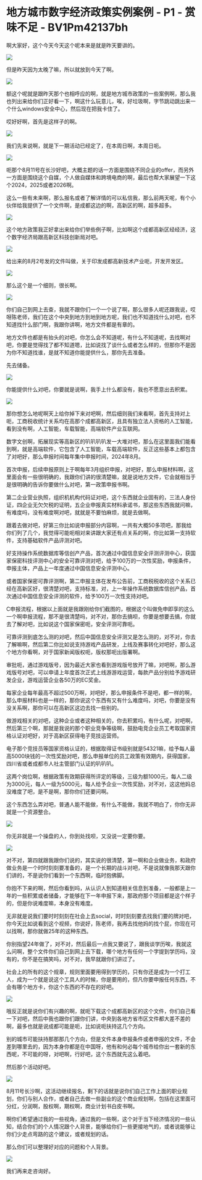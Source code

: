 # 地方城市数字经济政策实例案例 - P1 - 赏味不足 - BV1Pm42137bh

啊大家好，这个今天今天这个呢本来是就是昨天要讲的。

![](img/22943f17b9995b2ba868cd26ce46b59a_1.png)

但是昨天因为太晚了嘛，所以就放到今天了啊。

![](img/22943f17b9995b2ba868cd26ce46b59a_3.png)

额这个呢就是跟昨天那个也相呼应的啊，就是地方城市政策的一些案例啊，那么我也列出来给你们正好看一下，啊这什么玩意儿，唉，好垃圾啊，字节跳动跳出来一个什么windows安全中心，然后现在把我卡住了。

哎好好啊，首先是这样子的啊。

![](img/22943f17b9995b2ba868cd26ce46b59a_5.png)

我们先来说啊，就是下一期活动已经定了，在本周日啊，本周日呃。

![](img/22943f17b9995b2ba868cd26ce46b59a_7.png)

呃那个8月11号在长沙好吧，大概主题的话一方面是围绕不同企业的offer，而另外一方面是围绕这个自媒，个人做自媒体和跨境电商的啊，最后也帮大家展望一下这个2024，2025或者2026啊。

这么一些有未来啊，那么报名或者了解详情的可以私信我，那么前两天呢，有个小伙伴给我提供了一个文件啊，是成都这边的啊，高新区的啊，超多超多。



![](img/22943f17b9995b2ba868cd26ce46b59a_9.png)

这个地方政策我正好拿出来给你们举些例子啊，比如啊这个成都高新区经经济，这个数字经济局跟高新区科技创新局对吧。



![](img/22943f17b9995b2ba868cd26ce46b59a_11.png)

给出来的8月2号发的文件叫做，关于印发成都高新技术产业呃，开发开发区。

![](img/22943f17b9995b2ba868cd26ce46b59a_13.png)

那么这个是一个细则，很长啊。

![](img/22943f17b9995b2ba868cd26ce46b59a_15.png)

你们自己到网上去查，我就不跟你们一个一个说了啊，那么很多人呢还跟我说，哎呀陈老师，我们在这个中央到地方到地到地方呢，我们也不知道找什么对吧，也不知道找什么部门啊，我跟你讲啊，地方文件都是有章的。

地方文件也都是有抬头的对吧，你怎么会不知道呢，有什么不知道呢，去找啊对吧，你要是觉得找了都不知道嗯，比如说找了谈什么或者怎么样的，但那你不是因为你不知道找谁，是就不知道你能提供什么，那你先去准备。

先去储备。

![](img/22943f17b9995b2ba868cd26ce46b59a_17.png)

你能提供什么对吧，你要就是说啊，我手上什么都没有，我也不愿意出去积累。

![](img/22943f17b9995b2ba868cd26ce46b59a_19.png)

那你想怎么地呢啊天上给你掉下来对吧啊，然后细则我们来看啊，首先支持对上呃，工商税收统计关系均在高那个成都高新区，且具有独立法人资格的人工智能，看到没有啊，人工智能，车载智能，高端软件产业互联网。

数字文创啊，拓展现实等高新区的叭叭叭叭发一大堆对吧，那么在这里面我们能看到啊，就是高端软件，它包含了人工智能，车载高端软件，反正这些基本上都包含了对吧好，那么申报时间每年集中申报时间，2024年8月。

首次申报，后续申报原则上于啊每年3月组织申报，对吧好，那么申报材料啊，这里面会有一些很明确的，我跟你们讲的很清楚嘛，就是说地方文件，它会就相当于是很明确的告诉你要做什么对吧，第一政策申报书啊。

第二企业营业执照，组织机机构代码证对吧，这个东西就企业固有的，三法人身份证，四企业无欠欠税的证明，五企业申报真实材料承诺书，那这些东西我就问嘛，有难度吗，没有难度啊对吧，就就是不要怕麻烦，就是去做啊。

跟着去做对吧，好第三你比如说申报部分内容啊，一共有大概50多项吧，那我给你们列了几个，我觉得可能呃相对来讲跟大家还有点关系的啊，你比如第一支持软件，支持基础软件产品评测对吧。

好支持操作系统数据库等信创产产品，首次通过中国信息安全评测评测中心，获国家保密科技评测中心的安全可靠评测对吧，给予100万的一次性奖励，申报条件，申报主体，产品上一年度通过中国信息安全评测中心。

或者国家保密可靠评测啊，第二申报主体在发布公告前，工商税税收的这个关系已经在高新区好，很清楚对吧，支持标准，对，上一年操作系统数据库信创产品，首次通过中国信息安全评测的软件，给予100万一次性支持对吧。

C申报流程，根据以上面就是我跟刚给你们截图的，根据这个叫做免申即享的这么一个啊申报流程，那不是很清楚吗，对不对，那你去搞呗，你要是想要去搞，你就去了解对吧，比如说这个国家保密呃，安全评测可靠呃。

可靠评测到底怎么测的对吧，然后中国信息安全评测又是怎么测的，对不对，你去了解嘛啊，然后第二你比如说支持游戏产品研发，上线及赛事转化对吧好，那么这个地方你看啊，对于国家新闻版权呃，版权那呃出版署啊。

审批呃，通过游戏版号，因为最近大家也看到游戏版号放开了嘛，对吧啊，那么游戏版号对吧，可以申请上年度首次正式上线游游戏运营，每款产品分别给予游戏研发企业，游戏运营企业各50万的EC奖金。

每家企业每年最高不超过500万啊，对吧好，那么申报条件不是吧，都一样的啊，那么申报材料也是一样的，那你说这个东西有又有什么难度吗，对吧，你要是没有没关系啊，那你可以在高新区这边去找一些别的。

做游戏相关的对吧，这种企业或者这种相关的，你去积累吗，有什么呢，对吧啊，然后第三个啊，那就是我说的那个职业竞争等级啊，鼓励电竞企业员工考取国家资格认证对吧好，对于高新区获得电子竞技运营师。

电子那个竞技员等国家资格认证的，根据取得证书级别就是54321嘛，给予每人最高5000块钱的一次性奖励对吧，那么申报单位的员工政策有效期内，获得国家，四川省或者成都市人社主管部门认证的叭叭叭。

这两个岗位啊，根据政策有效期获得所评定的等级，三级为额1000元，每人二级为3000元，每人一级为5000元，每人给予企业一次性奖励，对不对，这这他妈总没难度了吧，是不是啊，那你你们还要问啊。

这个东西怎么弄对吧，普通人能不能做，有什么不能做，我就不明白了，你你无非就是一个资源整合。

![](img/22943f17b9995b2ba868cd26ce46b59a_21.png)

你无非就是一个操盘的人，你到处找呗，又没说一定要你要。

![](img/22943f17b9995b2ba868cd26ce46b59a_23.png)

对不对，第四就跟我跟你们说的，其实说的很清楚，第一啊和企业做业务，和政府做业务是一个时时刻刻要准备的，是一个长期的战斗对吧，不是说就像我那天跟你们讲的，不是说你们看到一个东西啊，临时抱佛脚。

你抱不下来的啊，然后你看到吗，从认识人到知道相关信息到准备，一般都是上一年的一些积累或者储备，才能够在下一年申报下来，那政府那个项目都是这个样子的，但是你说难度嘛，本身没有难度。

无非就是说我们要时时刻刻在社会上去social，时时刻刻要去找我们要的牌对吧，你今天比如说看到这个视频，你说好，陈老师，我再去找他妈的找个屁，你现在可以找啊，那你就做25年的这种东西。

你别指望24年做了，对不对，然后最后一点我又要说了，跟我谈学历唉，我就这么问啊，整个文件你们自己到网上去下载，哪个地方有任何一个字提到学历吗，没有的，你不是在搞笑吗，对不对，我早就跟你们讲过了。

社会上的所有的这个规章，规则里面要用得到学历的，只有你还是成为一个打工人，成为一个就是说这个工具人的时候，你是要用的，但凡你要申报任何东西，不会有哪个地方卡，你这个东西的不存在的好吧。



![](img/22943f17b9995b2ba868cd26ce46b59a_25.png)

哦反正就是说你们有兴趣的啊，就呃下载这个成都高新区的这个文件，你们自己看一下对吧，然后中我也跟你们跟你们讲，中央到各地方省市区文件都大差不差的啊，最多也就是说成都可能是呃，比如说呃扶持这几个方向。

别的城市可能扶持那那那几个方向，但是文件本身申报条件或者申报的文件，不会差到哪里去的，因为本身你都是在中国呀，他有和何必每个城市给你出一套新的东西呢，不可能的呀，对吧啊，行好吧，这个东西就先这么着吧。

然后那个活动好吧。

![](img/22943f17b9995b2ba868cd26ce46b59a_27.png)

8月11号长沙啊，这活动继续报名，剩下的话就是说你们自己工作上面的职业规划，你们与别人合作，或者自己去做一些副业的这个商业规划啊，包括在这里面可分红，分润啊，股权啊，期权啊，商业计划书白皮书啊。

啊你们希望通过我的一些视角，通过我的一些啊，这个对于当下经济情况的一些认知，结合你们的个人情况跟个人背景，能够给你们一些更接地气的，或者说能够让你们少走点弯路的这个建议，或者规划的话。

那么你们可以整理好对应的问题和个人背景。

![](img/22943f17b9995b2ba868cd26ce46b59a_29.png)

我们再来走咨询好。